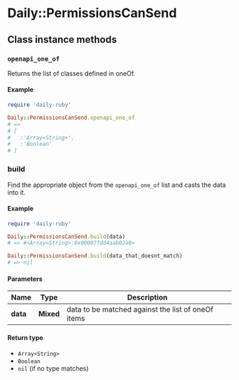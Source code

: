 # Daily::PermissionsCanSend

## Class instance methods

### `openapi_one_of`

Returns the list of classes defined in oneOf.

#### Example

```ruby
require 'daily-ruby'

Daily::PermissionsCanSend.openapi_one_of
# =>
# [
#   :'Array<String>',
#   :'Boolean'
# ]
```

### build

Find the appropriate object from the `openapi_one_of` list and casts the data into it.

#### Example

```ruby
require 'daily-ruby'

Daily::PermissionsCanSend.build(data)
# => #<Array<String>:0x00007fdd4aab02a0>

Daily::PermissionsCanSend.build(data_that_doesnt_match)
# => nil
```

#### Parameters

| Name | Type | Description |
| ---- | ---- | ----------- |
| **data** | **Mixed** | data to be matched against the list of oneOf items |

#### Return type

- `Array<String>`
- `Boolean`
- `nil` (if no type matches)

